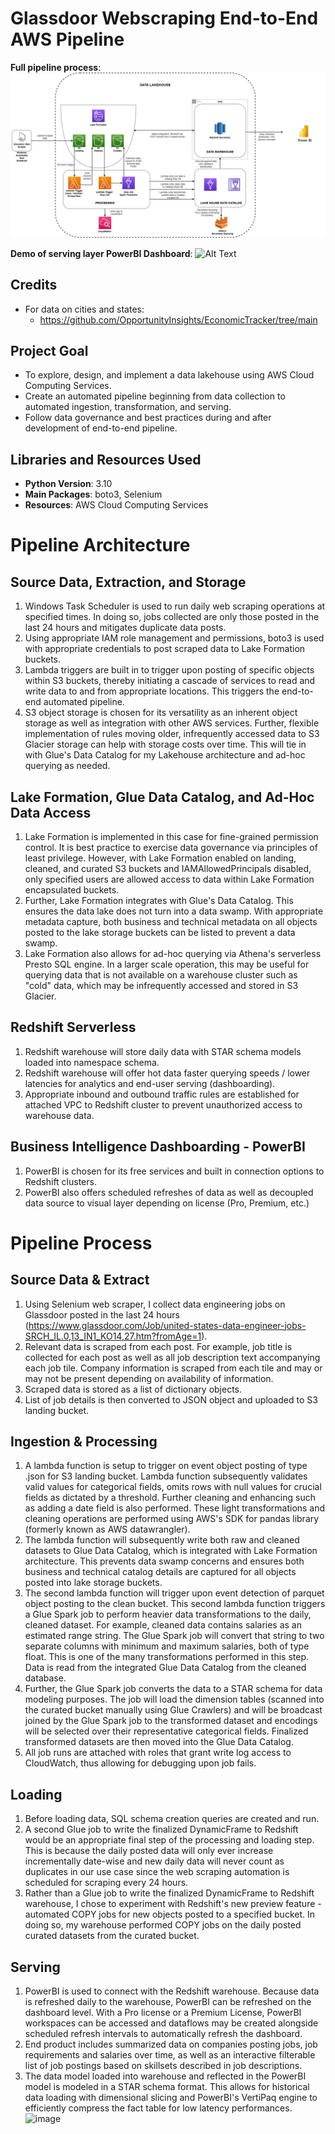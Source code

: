 # Glassdoor Webscraping End-to-End AWS Pipeline
**Full pipeline process**:
![Alt Text](https://github.com/kcao22/glassdoor_aws_pipeline/blob/main/Data%20Modeling/KCPipeline.png)

**Demo of serving layer PowerBI Dashboard**:
![Alt Text](https://github.com/kcao22/glassdoor_aws_pipeline/blob/main/ReadMe%20Images/glassdoor_job_posts_dashboard.gif)

## Credits
 - For data on cities and states:
     - https://github.com/OpportunityInsights/EconomicTracker/tree/main

## Project Goal
 - To explore, design, and implement a data lakehouse using AWS Cloud Computing Services.
 - Create an automated pipeline beginning from data collection to automated ingestion, transformation, and serving.
 - Follow data governance and best practices during and after development of end-to-end pipeline.
   
## Libraries and Resources Used
 - **Python Version**: 3.10
 - **Main Packages**: boto3, Selenium
 - **Resources**: AWS Cloud Computing Services

# Pipeline Architecture
## Source Data, Extraction, and Storage
 1. Windows Task Scheduler is used to run daily web scraping operations at specified times. In doing so, jobs collected are only those posted in the last 24 hours and mitigates duplicate data posts.
 2. Using appropriate IAM role management and permissions, boto3 is used with appropriate credentials to post scraped data to Lake Formation buckets.
 4. Lambda triggers are built in to trigger upon posting of specific objects within S3 buckets, thereby initiating a cascade of services to read and write data to and from appropriate locations. This triggers the end-to-end automated pipeline.
 5. S3 object storage is chosen for its versatility as an inherent object storage as well as integration with other AWS services. Further, flexible implementation of rules moving older, infrequently accessed data to S3 Glacier storage can help with storage costs over time. This will tie in with Glue's Data Catalog for my Lakehouse architecture and ad-hoc querying as needed.
    
## Lake Formation, Glue Data Catalog, and Ad-Hoc Data Access
 1. Lake Formation is implemented in this case for fine-grained permission control. It is best practice to exercise data governance via principles of least privilege. However, with Lake Formation enabled on landing, cleaned, and curated S3 buckets and IAMAllowedPrincipals disabled, only specified users are allowed access to data within Lake Formation encapsulated buckets.
 2. Further, Lake Formation integrates with Glue's Data Catalog. This ensures the data lake does not turn into a data swamp. With appropriate metadata capture, both business and technical metadata on all objects posted to the lake storage buckets can be listed to prevent a data swamp.
 3. Lake Formation also allows for ad-hoc querying via Athena's serverless Presto SQL engine. In a larger scale operation, this may be useful for querying data that is not available on a warehouse cluster such as "cold" data, which may be infrequently accessed and stored in S3 Glacier.

## Redshift Serverless
 1. Redshift warehouse will store daily data with STAR schema models loaded into namespace schema.
 2. Redshift warehouse will offer hot data faster querying speeds / lower latencies for analytics and end-user serving (dashboarding).
 3. Appropriate inbound and outbound traffic rules are established for attached VPC to Redshift cluster to prevent unauthorized access to warehouse data.

## Business Intelligence Dashboarding - PowerBI
 1. PowerBI is chosen for its free services and built in connection options to Redshift clusters.
 2. PowerBI also offers scheduled refreshes of data as well as decoupled data source to visual layer depending on license (Pro, Premium, etc.)

# Pipeline Process
## Source Data & Extract
 1. Using Selenium web scraper, I collect data engineering jobs on Glassdoor posted in the last 24 hours (https://www.glassdoor.com/Job/united-states-data-engineer-jobs-SRCH_IL.0,13_IN1_KO14,27.htm?fromAge=1).
 2. Relevant data is scraped from each post. For example, job title is collected for each post as well as all job description text accompanying each job tile. Company information is scraped from each tile and may or may not be present depending on availability of information.
 3. Scraped data is stored as a list of dictionary objects.
 4. List of job details is then converted to JSON object and uploaded to S3 landing bucket.

## Ingestion & Processing
 1. A lambda function is setup to trigger on event object posting of type .json for S3 landing bucket. Lambda function subsequently validates valid values for categorical fields, omits rows with null values for crucial fields as dictated by a threshold. Further cleaning and enhancing such as adding a date field is also performed. These light transformations and cleaning operations are performed using AWS's SDK for pandas library (formerly known as AWS datawrangler).
 2. The lambda function will subsequently write both raw and cleaned datasets to Glue Data Catalog, which is integrated with Lake Formation architecture. This prevents data swamp concerns and ensures both business and technical catalog details are captured for all objects posted into lake storage buckets.
 3. The second lambda function will trigger upon event detection of parquet object posting to the clean bucket. This second lambda function triggers a Glue Spark job to perform heavier data transformations to the daily, cleaned dataset. For example, cleaned data contains salaries as an estimated range string. The Glue Spark job will convert that string to two separate columns with minimum and maximum salaries, both of type float. This is one of the many transformations performed in this step. Data is read from the integrated Glue Data Catalog from the cleaned database. 
 4. Further, the Glue Spark job converts the data to a STAR schema for data modeling purposes. The job will load the dimension tables (scanned into the curated bucket manually using Glue Crawlers) and will be broadcast joined by the Glue Spark job to the transformed dataset and encodings will be selected over their representative categorical fields. Finalized transformed datasets are then moved into the Glue Data Catalog.
 5. All job runs are attached with roles that grant write log access to CloudWatch, thus allowing for debugging upon job fails.

## Loading
 1. Before loading data, SQL schema creation queries are created and run.
 2. A second Glue job to write the finalized DynamicFrame to Redshift would be an appropriate final step of the processing and loading step. This is because the daily posted data will only ever increase incrementally date-wise and new daily data will never count as duplicates in our use case since the web scraping automation is scheduled for scraping every 24 hours.
 3. Rather than a Glue job to write the finalized DynamicFrame to Redshift warehouse, I chose to experiment with Redshift's new preview feature - automated COPY jobs for new objects posted to a specified bucket. In doing so, my warehouse performed COPY jobs on the daily posted curated datasets from the curated bucket.

## Serving
 1. PowerBI is used to connect with the Redshift warehouse. Because data is refreshed daily to the warehouse, PowerBI can be refreshed on the dashboard level. With a Pro license or a Premium License, PowerBI workspaces can be accessed and dataflows may be created alongside scheduled refresh intervals to automatically refresh the dashboard.
 2. End product includes summarized data on companies posting jobs, job requirements and salaries over time, as well as an interactive filterable list of job postings based on skillsets described in job descriptions.
 3. The data model loaded into warehouse and reflected in the PowerBI model is modeled in a STAR schema format. This allows for historical data loading with dimensional slicing and PowerBI's VertiPaq engine to efficiently compress the fact table for low latency performances.
    ![image](https://github.com/kcao22/glassdoor_aws_pipeline/assets/76795831/359721ab-33a4-4608-8d38-946d1e388569)


